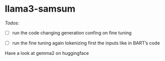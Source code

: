 # llama3-samsum

*Todos:*

- [ ]  run the code changing generation confing on fine tuning
- [ ]  run the fine tuning again tokenizing first the inputs like in BART’s code


Have a look at gemma2 on huggingface
